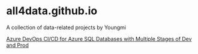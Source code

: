 # all4data.github.io
A collection of data-related projects by Youngmi

[Azure DevOps CI/CD for Azure SQL Databases with Multiple Stages of Dev and Prod](AzureDevOps/)